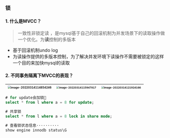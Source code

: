 ### 锁

#### 1. 什么是MVCC？

> 一致性非锁定读 ，是mysql基于自己的回滚机制为并发场景下的读取操作做一个优化。为**读**控制的多版本

* 基于回滚机制undo log
* 为读操作提供的多版本控制，为了解决并发环境下读操作不需要被锁定的这样一个目的来加快mysql的读取

#### 2. 不同事务隔离下MVCC的表现？

 





| <img src="/Users/lemoba/Library/Application Support/typora-user-images/image-20220314114854246.png" alt="image-20220314114854246" style="zoom:55%;" /> | <img src="/Users/lemoba/Library/Application Support/typora-user-images/image-20220314115947817.png" alt="image-20220314115947817" style="zoom:50%;" /> | <img src="/Users/lemoba/Library/Application Support/typora-user-images/image-20220314121924166.png" alt="image-20220314121924166" style="zoom:50%;" /> |
| ------------------------------------------------------------ | ------------------------------------------------------------ | ------------------------------------------------------------ |









```sql
# for update会加锁🔐
select * from l where a = 8 for update;

# 共享锁
select * from l where a = 8 lock in share mode;

# 查看锁状态信息··········
show engine innodb status\G
```

#### 

